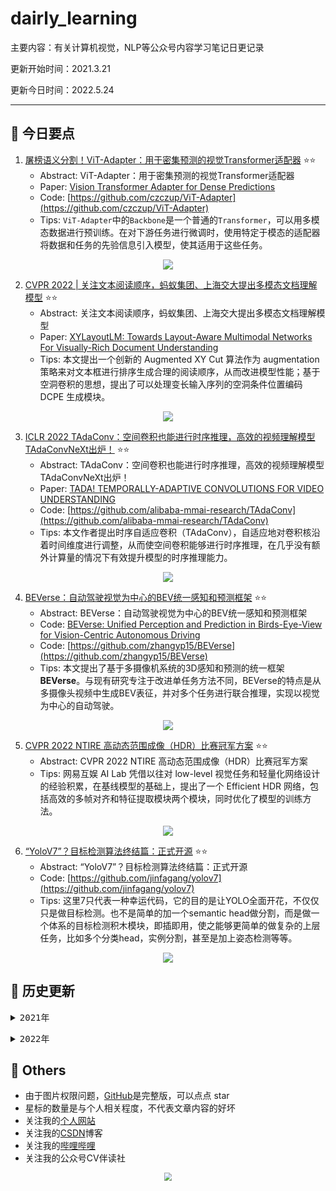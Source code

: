 # dairly_learning
主要内容：有关计算机视觉，NLP等公众号内容学习笔记日更记录

更新开始时间：2021.3.21

更新今日时间：2022.5.24

------

## :paperclip:  今日要点

1. [屠榜语义分割！ViT-Adapter：用于密集预测的视觉Transformer适配器](https://mp.weixin.qq.com/s/_nKUt6rExaac93GCBKVrlQ)         :star::star:
   - Abstract: ViT-Adapter：用于密集预测的视觉Transformer适配器
   - Paper: [Vision Transformer Adapter for Dense Predictions](https://arxiv.org/abs/2205.08534)
   - Code: [https://github.com/czczup/ViT-Adapter](https://github.com/czczup/ViT-Adapter)
   - Tips: `ViT-Adapter`中的`Backbone`是一个普通的`Transformer`，可以用多模态数据进行预训练。在对下游任务进行微调时，使用特定于模态的适配器将数据和任务的先验信息引入模型，使其适用于这些任务。

<div align=center><img src="https://mmbiz.qpic.cn/mmbiz_png/5ooHoYt0tgldGOVfsLc65GwPSagzGEAWo6sZQ7c1A8skfIelSQzJwWyH2NHlImlG6YwSYrtwEASicRRWkvcgNkg/640?wx_fmt=png&wxfrom=5&wx_lazy=1&wx_co=1" style='zoom:100%'>
</div>

2. [CVPR 2022 | 关注文本阅读顺序，蚂蚁集团、上海交大提出多模态文档理解模型](https://mp.weixin.qq.com/s/hSfxgkabieLNpRgY-SbzYw)       :star::star:
   - Abstract: 关注文本阅读顺序，蚂蚁集团、上海交大提出多模态文档理解模型
   - Paper: [XYLayoutLM: Towards Layout-Aware Multimodal Networks For Visually-Rich Document Understanding](https://arxiv.org/abs/2203.06947)
   - Tips: 本文提出一个创新的 Augmented XY Cut 算法作为 augmentation 策略来对文本框进行排序生成合理的阅读顺序，从而改进模型性能；基于空洞卷积的思想，提出了可以处理变长输入序列的空洞条件位置编码 DCPE 生成模块。

<div align=center><img src="https://mmbiz.qpic.cn/mmbiz_gif/KmXPKA19gW9bTHG3kH8Qq0KibpxRAeC56Y4PBNLria1WNM1iaEicYJibk1MfXicX5Tdr1uAmJtBngXK5xo8jYwkIfaaQ/640?wx_fmt=gif&wxfrom=5&wx_lazy=1" style='zoom:100%'>
</div>


3. [ICLR 2022 TAdaConv：空间卷积也能进行时序推理，高效的视频理解模型TAdaConvNeXt出炉！](https://mp.weixin.qq.com/s/z6mbgFQvp_yX4ABycGj4Og)       :star::star:
   - Abstract: TAdaConv：空间卷积也能进行时序推理，高效的视频理解模型TAdaConvNeXt出炉！
   - Paper: [TADA! TEMPORALLY-ADAPTIVE CONVOLUTIONS FOR VIDEO UNDERSTANDING](https://arxiv.org/pdf/2110.06178.pdf)
   - Code: [https://github.com/alibaba-mmai-research/TAdaConv](https://github.com/alibaba-mmai-research/TAdaConv)
   - Tips: 本文作者提出时序自适应卷积（TAdaConv），自适应地对卷积核沿着时间维度进行调整，从而使空间卷积能够进行时序推理，在几乎没有额外计算量的情况下有效提升模型的时序推理能力。

<div align=center><img src="https://mmbiz.qpic.cn/mmbiz_png/BJbRvwibeSTvNwqE03o5I178lF4gxoOm36xCe82xiaPIUBS3Bicg2MCh8wFgdKibasLHZzfyd9lqKhuow0SSaGle3Q/640?wx_fmt=png&wxfrom=5&wx_lazy=1&wx_co=1" style='zoom:100%'>
</div>


4. [BEVerse：自动驾驶视觉为中心的BEV统一感知和预测框架](https://mp.weixin.qq.com/s/CJ9n0doq_nC74UR_hDUEzQ)       :star::star:
   - Abstract: BEVerse：自动驾驶视觉为中心的BEV统一感知和预测框架
   - Code: [BEVerse: Unified Perception and Prediction in Birds-Eye-View for Vision-Centric Autonomous Driving](https://arxiv.org/abs/2205.09743)
   - Code: [https://github.com/zhangyp15/BEVerse](https://github.com/zhangyp15/BEVerse)
   - Tips: 本文提出了基于多摄像机系统的3D感知和预测的统一框架**BEVerse**。与现有研究专注于改进单任务方法不同，BEVerse的特点是从多摄像头视频中生成BEV表征，并对多个任务进行联合推理，实现以视觉为中心的自动驾驶。

<div align=center><img src="https://mmbiz.qpic.cn/mmbiz_png/E5w2bqqaSwhqxvs7AnVlhsJcuJhfuChuLBkWmI58Fen8eALLvTlmkkTlmzhxHtqWa2auxghcT0VwdxGhhXgRqA/640?wx_fmt=png&wxfrom=5&wx_lazy=1&wx_co=1" style='zoom:100%'>
</div>


5. [CVPR 2022 NTIRE 高动态范围成像（HDR）比赛冠军方案](https://mp.weixin.qq.com/s/5F2PzSdC88wtFwB8tpX8DQ)       :star::star:
   - Abstract: CVPR 2022 NTIRE 高动态范围成像（HDR）比赛冠军方案
   - Tips: 网易互娱 AI Lab 凭借以往对 low-level 视觉任务和轻量化网络设计的经验积累，在基线模型的基础上，提出了一个 Efficient HDR 网络，包括高效的多帧对齐和特征提取模块两个模块，同时优化了模型的训练方法。

<div align=center><img src="https://mmbiz.qpic.cn/mmbiz_png/KmXPKA19gWibNQxdlxh8C6cmSSUWI36dmH6L9lFBWy8WSvy5zX0kGZkAiaKVGPnhqXvhficaaWcNEEeN9Qrjcp84w/640?wx_fmt=png&wxfrom=5&wx_lazy=1&wx_co=1" style='zoom:100%'>
</div>


6. [“YoloV7”？目标检测算法终结篇：正式开源](https://mp.weixin.qq.com/s/GDPOUrnzjNSigMtzt1SLeQ)       :star::star:
   - Abstract: “YoloV7”？目标检测算法终结篇：正式开源
   - Code: [https://github.com/jinfagang/yolov7](https://github.com/jinfagang/yolov7)
   - Tips: 这里7只代表一种幸运代码，它的目的是让YOLO全面开花，不仅仅只是做目标检测。也不是简单的加一个semantic head做分割，而是做一个体系的目标检测积木模块，即插即用，使之能够更简单的做复杂的上层任务，比如多个分类head，实例分割，甚至是加上姿态检测等等。

<div align=center><img src="https://mmbiz.qpic.cn/mmbiz_png/1MtnAxmWSwMiaU29NJ4icrtbY1oopN7upOwKm2tFLQm4gsh5GMbXNLyCYd3Yt5XzPNCuuOB4IWFcEocCu7HLwibeg/640?wx_fmt=png&wxfrom=5&wx_lazy=1&wx_co=1" style='zoom:100%'>
</div>



## :paperclip:  历史更新

<pre><details><summary>2021年</summary>
<details><summary>3月</summary>
    1. <a href="notes/202103/0321.md" target="_blank">公众号内容拓展学习笔记（2021.3.21）</a>
    2. <a href="notes/202103/0322.md" target="_blank">公众号内容拓展学习笔记（2021.3.22）</a>
    3. <a href="notes/202103/0323.md" target="_blank">公众号内容拓展学习笔记（2021.3.23）</a>
    4. <a href="notes/202103/0324.md" target="_blank">公众号内容拓展学习笔记（2021.3.24）</a>
    5. <a href="notes/202103/0325.md" target="_blank">公众号内容拓展学习笔记（2021.3.25）</a>
    6. <a href="notes/202103/0326.md" target="_blank">公众号内容拓展学习笔记（2021.3.26）</a>
    7. <a href="notes/202103/0327.md" target="_blank">公众号内容拓展学习笔记（2021.3.27）</a>
    8. <a href="notes/202103/0328.md" target="_blank">公众号内容拓展学习笔记（2021.3.28）</a>
    9. <a href="notes/202103/0329.md" target="_blank">公众号内容拓展学习笔记（2021.3.29）</a>
    10. <a href="notes/202103/0330.md" target="_blank">公众号内容拓展学习笔记（2021.3.30）</a>
    11. <a href="notes/202103/0331.md" target="_blank">公众号内容拓展学习笔记（2021.3.31）</a>
</details>
<details><summary>4月</summary>
    1. <a href="notes/202104/0401.md" target="_blank">公众号内容拓展学习笔记（2021.4.1）</a>
    2. <a href="notes/202104/0402.md" target="_blank">公众号内容拓展学习笔记（2021.4.2）</a>
    3. <a href="notes/202104/0403.md" target="_blank">公众号内容拓展学习笔记（2021.4.3）</a>
    4. <a href="notes/202104/0404.md" target="_blank">公众号内容拓展学习笔记（2021.4.4）</a>
    5. <a href="notes/202104/0405.md" target="_blank">公众号内容拓展学习笔记（2021.4.5）</a>
    6. <a href="notes/202104/0406.md" target="_blank">公众号内容拓展学习笔记（2021.4.6）</a>
    7. <a href="notes/202104/0407.md" target="_blank">公众号内容拓展学习笔记（2021.4.7）</a>
    8. <a href="notes/202104/0408.md" target="_blank">公众号内容拓展学习笔记（2021.4.8）</a>
    9. <a href="notes/202104/0409.md" target="_blank">公众号内容拓展学习笔记（2021.4.9）</a>
    10. <a href="notes/202104/0410.md" target="_blank">公众号内容拓展学习笔记（2021.4.10）</a>
    11. <a href="notes/202104/0411.md" target="_blank">公众号内容拓展学习笔记（2021.4.11）</a>
    12. <a href="notes/202104/0412.md" target="_blank">公众号内容拓展学习笔记（2021.4.12）</a>
    13. <a href="notes/202104/0413.md" target="_blank">公众号内容拓展学习笔记（2021.4.13）</a>
    14. <a href="notes/202104/0414.md" target="_blank">公众号内容拓展学习笔记（2021.4.14）</a>
    15. <a href="notes/202104/0415.md" target="_blank">公众号内容拓展学习笔记（2021.4.15）</a>
    16. <a href="notes/202104/0416.md" target="_blank">公众号内容拓展学习笔记（2021.4.16）</a>
    17. <a href="notes/202104/0417.md" target="_blank">公众号内容拓展学习笔记（2021.4.17）</a>
    18. <a href="notes/202104/0418.md" target="_blank">公众号内容拓展学习笔记（2021.4.18）</a>
    19. <a href="notes/202104/0419.md" target="_blank">公众号内容拓展学习笔记（2021.4.19）</a>
    20. <a href="notes/202104/0420.md" target="_blank">公众号内容拓展学习笔记（2021.4.20）</a>
    21. <a href="notes/202104/0421.md" target="_blank">公众号内容拓展学习笔记（2021.4.21）</a>
    22. <a href="notes/202104/0422.md" target="_blank">公众号内容拓展学习笔记（2021.4.22）</a>
    23. <a href="notes/202104/0423.md" target="_blank">公众号内容拓展学习笔记（2021.4.23）</a>
    24. <a href="notes/202104/0424.md" target="_blank">公众号内容拓展学习笔记（2021.4.24）</a>
    25. <a href="notes/202104/0425.md" target="_blank">公众号内容拓展学习笔记（2021.4.25）</a>
    26. <a href="notes/202104/0426.md" target="_blank">公众号内容拓展学习笔记（2021.4.26）</a>
    27. <a href="notes/202104/0427.md" target="_blank">公众号内容拓展学习笔记（2021.4.27）</a>
    28. <a href="notes/202104/0428.md" target="_blank">公众号内容拓展学习笔记（2021.4.28）</a>
    29. <a href="notes/202104/0429.md" target="_blank">公众号内容拓展学习笔记（2021.4.29）</a>
    30. <a href="notes/202104/0430.md" target="_blank">公众号内容拓展学习笔记（2021.4.30）</a>
</details>
<details><summary>5月</summary>
    1. <a href="notes/202105/0501.md" target="_blank">公众号内容拓展学习笔记（2021.5.1）</a>
    2. <a href="notes/202105/0502.md" target="_blank">公众号内容拓展学习笔记（2021.5.2）</a>
    3. <a href="notes/202105/0503.md" target="_blank">公众号内容拓展学习笔记（2021.5.3）</a>
    4. <a href="notes/202105/0504.md" target="_blank">公众号内容拓展学习笔记（2021.5.4）</a>
    5. <a href="notes/202105/0505.md" target="_blank">公众号内容拓展学习笔记（2021.5.5）</a>
    6. <a href="notes/202105/0506.md" target="_blank">公众号内容拓展学习笔记（2021.5.6）</a>
    7. <a href="notes/202105/0507.md" target="_blank">公众号内容拓展学习笔记（2021.5.7）</a>
    8. <a href="notes/202105/0508.md" target="_blank">公众号内容拓展学习笔记（2021.5.8）</a>
    9. <a href="notes/202105/0509.md" target="_blank">公众号内容拓展学习笔记（2021.5.9）</a>
    10. <a href="notes/202105/05010.md" target="_blank">公众号内容拓展学习笔记（2021.5.10）</a>
    11. <a href="notes/202105/05011.md" target="_blank">公众号内容拓展学习笔记（2021.5.11）</a>
    12. <a href="notes/202105/05012.md" target="_blank">公众号内容拓展学习笔记（2021.5.12）</a>
    13. <a href="notes/202105/05013.md" target="_blank">公众号内容拓展学习笔记（2021.5.13）</a>
    14. <a href="notes/202105/05014.md" target="_blank">公众号内容拓展学习笔记（2021.5.14）</a>
    15. <a href="notes/202105/05015.md" target="_blank">公众号内容拓展学习笔记（2021.5.15）</a>
    16. <a href="notes/202105/05016.md" target="_blank">公众号内容拓展学习笔记（2021.5.16）</a>
    17. <a href="notes/202105/05027.md" target="_blank">公众号内容拓展学习笔记（2021.5.27）</a>
</details>
<details><summary>9月</summary>
    1. <a href="notes/202109/0930.md" target="_blank">公众号内容拓展学习笔记（2021.9.30）</a>
</details>
<details><summary>10月</summary>
    1. <a href="notes/202110/1001.md" target="_blank">公众号内容拓展学习笔记（2021.10.1）</a>
    2. <a href="notes/202110/1002.md" target="_blank">公众号内容拓展学习笔记（2021.10.2）</a>
    3. <a href="notes/202110/1003.md" target="_blank">公众号内容拓展学习笔记（2021.10.3）</a>
    4. <a href="notes/202110/1004.md" target="_blank">公众号内容拓展学习笔记（2021.10.4）</a>
    5. <a href="notes/202110/1006.md" target="_blank">公众号内容拓展学习笔记（2021.10.6）</a>
    6. <a href="notes/202110/1008.md" target="_blank">公众号内容拓展学习笔记（2021.10.8）</a>
    7. <a href="notes/202110/1016.md" target="_blank">公众号内容拓展学习笔记（2021.10.16）</a>
    8. <a href="notes/202110/1018.md" target="_blank">公众号内容拓展学习笔记（2021.10.18）</a>
</details>
</pre>
<pre><details><summary>2022年</summary>
<details><summary>1月</summary>
    1. <a href="notes/202201/0120.md" target="_blank">公众号内容拓展学习笔记（2022.1.20）</a>
</details>
<details><summary>2月</summary>
    1. <a href="notes/202202/0225.md" target="_blank">公众号内容拓展学习笔记（2022.2.25）</a>
    2. <a href="notes/202202/0226.md" target="_blank">公众号内容拓展学习笔记（2022.2.26）</a>
    3. <a href="notes/202202/0227.md" target="_blank">公众号内容拓展学习笔记（2022.2.27）</a>
    4. <a href="notes/202202/0228.md" target="_blank">公众号内容拓展学习笔记（2022.2.28）</a>
</details>
<details><summary>3月</summary>
    1. <a href="notes/202203/0301.md" target="_blank">公众号内容拓展学习笔记（2022.3.1）</a>
    2. <a href="notes/202203/0302.md" target="_blank">公众号内容拓展学习笔记（2022.3.2）</a>
    3. <a href="notes/202203/0303.md" target="_blank">公众号内容拓展学习笔记（2022.3.3）</a>
    4. <a href="notes/202203/0304.md" target="_blank">公众号内容拓展学习笔记（2022.3.4）</a>
    5. <a href="notes/202203/0305.md" target="_blank">公众号内容拓展学习笔记（2022.3.5）</a>
    6. <a href="notes/202203/0306.md" target="_blank">公众号内容拓展学习笔记（2022.3.6）</a>
    7. <a href="notes/202203/0307.md" target="_blank">公众号内容拓展学习笔记（2022.3.7）</a>
    8. <a href="notes/202203/0308.md" target="_blank">公众号内容拓展学习笔记（2022.3.8）</a>
    9. <a href="notes/202203/0309.md" target="_blank">公众号内容拓展学习笔记（2022.3.9）</a>
    10. <a href="notes/202203/0310.md" target="_blank">公众号内容拓展学习笔记（2022.3.10）</a>
    11. <a href="notes/202203/0311.md" target="_blank">公众号内容拓展学习笔记（2022.3.11）</a>
    12. <a href="notes/202203/0312.md" target="_blank">公众号内容拓展学习笔记（2022.3.12）</a>
    13. <a href="notes/202203/0313.md" target="_blank">公众号内容拓展学习笔记（2022.3.13）</a>
    14. <a href="notes/202203/0314.md" target="_blank">公众号内容拓展学习笔记（2022.3.14）</a>
    15. <a href="notes/202203/0316.md" target="_blank">公众号内容拓展学习笔记（2022.3.16）</a>
    16. <a href="notes/202203/0317.md" target="_blank">公众号内容拓展学习笔记（2022.3.17）</a>
    17. <a href="notes/202203/0330.md" target="_blank">公众号内容拓展学习笔记（2022.3.30）</a>
</details>
<details><summary>4月</summary>
    1. <a href="notes/202204/0402.md" target="_blank">公众号内容拓展学习笔记（2022.4.2）</a>
    2. <a href="notes/202204/0414.md" target="_blank">公众号内容拓展学习笔记（2022.4.14）</a>
</details>
<details><summary>5月</summary>
    1. <a href="notes/202205/0505.md" target="_blank">公众号内容拓展学习笔记（2022.5.5）</a>
    2. <a href="notes/202205/0507.md" target="_blank">公众号内容拓展学习笔记（2022.5.7）</a>
    3. <a href="notes/202205/0509.md" target="_blank">公众号内容拓展学习笔记（2022.5.9）</a>
    4. <a href="notes/202205/0510.md" target="_blank">公众号内容拓展学习笔记（2022.5.10）</a>
    5. <a href="notes/202205/0511.md" target="_blank">公众号内容拓展学习笔记（2022.5.11）</a>
    6. <a href="notes/202205/0517.md" target="_blank">公众号内容拓展学习笔记（2022.5.17）</a>
    7. <a href="notes/202205/0518.md" target="_blank">公众号内容拓展学习笔记（2022.5.18）</a>
    8. <a href="notes/202205/0519.md" target="_blank">公众号内容拓展学习笔记（2022.5.19）</a>
    9. <a href="notes/202205/0520.md" target="_blank">公众号内容拓展学习笔记（2022.5.20）</a>
    10. <a href="notes/202205/0521.md" target="_blank">公众号内容拓展学习笔记（2022.5.21）</a>
    11. <a href="notes/202205/0522.md" target="_blank">公众号内容拓展学习笔记（2022.5.22）</a>
    12. <a href="notes/202205/0523.md" target="_blank">公众号内容拓展学习笔记（2022.5.23）</a>
    13. <a href="notes/202205/0524.md" target="_blank">公众号内容拓展学习笔记（2022.5.24）</a>
</details>
</pre>



## :paperclip:  Others

- 由于图片权限问题，[GitHub](https://github.com/xiaoxuebajie/dairly_learning)是完整版，可以点点 star
- 星标的数量是与个人相关程度，不代表文章内容的好坏
- 关注我的[个人网站](http://www.cvbds.cn/)
- 关注我的[CSDN](https://blog.csdn.net/xiaoxuebajie)博客
- 关注我的[哔哩哔哩](https://space.bilibili.com/424394389)
- 关注我的公众号CV伴读社

<div align=center><img src="https://img-blog.csdnimg.cn/202005031406335.jpg" style='zoom:80%'>
</div>